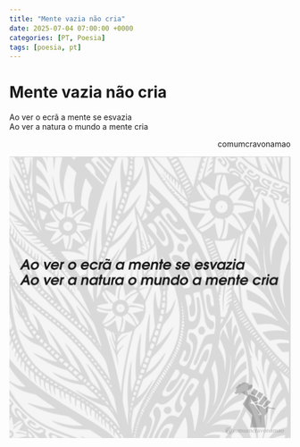 ```yaml
---
title: "Mente vazia não cria"
date: 2025-07-04 07:00:00 +0000
categories: [PT, Poesia]
tags: [poesia, pt]
---
```


# Mente vazia não cria

<div style="color:Platinum">
<p>
Ao ver o ecrã a mente se esvazia<br>
Ao ver a natura o mundo a mente cria<br>
</p>
</div>
<p style="text-align:right">comumcravonamao</p>

![mente-vazia-nao-cria](/assets/images/mente-vazia-nao-cria.png)


